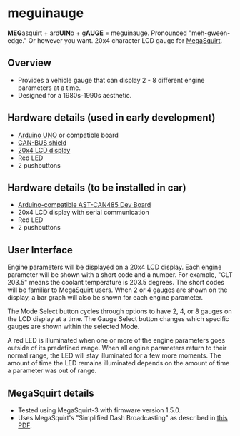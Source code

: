 # meguinauge

**MEG**asquirt + ard**UIN**o + g**AUGE** = meguinauge. Pronounced "meh-gween-edge." Or however you want. 20x4 character LCD gauge for [MegaSquirt](http://megasquirt.info/).

## Overview
* Provides a vehicle gauge that can display 2 - 8 different engine parameters at a time.
* Designed for a 1980s-1990s aesthetic.

## Hardware details (used in early development)
* [Arduino UNO](https://www.arduino.cc/en/main/arduinoBoardUno) or compatible board
* [CAN-BUS shield](https://www.sparkfun.com/products/13262)
* [20x4 LCD display](https://www.adafruit.com/products/499)
* Red LED
* 2 pushbuttons

## Hardware details (to be installed in car)
* [Arduino-compatible AST-CAN485 Dev Board](https://www.sparkfun.com/products/14483)
* 20x4 LCD display with serial communication
* Red LED
* 2 pushbuttons

## User Interface
Engine parameters will be displayed on a 20x4 LCD display. Each engine parameter will be shown with a short code and a number. For example, "CLT 203.5" means the coolant temperature is 203.5 degrees. The short codes will be familiar to MegaSquirt users. When 2 or 4 gauges are shown on the display, a bar graph will also be shown for each engine parameter.

The Mode Select button cycles through options to have 2, 4, or 8 gauges on the LCD display at a time. The Gauge Select button changes which specific gauges are shown within the selected Mode.

A red LED is illuminated when one or more of the engine parameters goes outside of its predefined range. When all engine parameters return to their normal range, the LED will stay illuminated for a few more moments. The amount of time the LED remains illuminated depends on the amount of time a parameter was out of range.

## MegaSquirt details
* Tested using MegaSquirt-3 with firmware version 1.5.0.
* Uses MegaSquirt's "Simplified Dash Broadcasting" as described in [this PDF](http://www.msextra.com/doc/pdf/Megasquirt_CAN_Broadcast.pdf).
